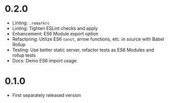 # 0.2.0

- Linting: `.remarkrc`
- Linting: Tighten ESLint checks and apply
- Enhancement: ES6 Module export option
- Refactoring: Utilize ES6 `const`, arrow functions, etc. in source with Babel Rollup
- Testing: Use better static server, refactor tests as ES6 Modules and rollup tests
- Docs: Demo ES6 import usage

# 0.1.0

- First separately released version

